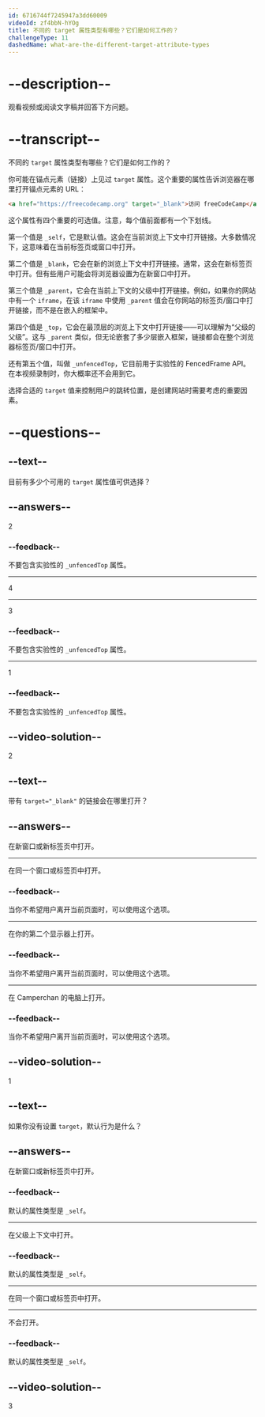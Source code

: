```yaml
---
id: 6716744f7245947a3dd60009
videoId: zf4bbN-hYOg
title: 不同的 target 属性类型有哪些？它们是如何工作的？
challengeType: 11
dashedName: what-are-the-different-target-attribute-types
---
```


# --description--

观看视频或阅读文字稿并回答下方问题。

# --transcript--

不同的 `target` 属性类型有哪些？它们是如何工作的？

你可能在锚点元素（链接）上见过 `target` 属性。这个重要的属性告诉浏览器在哪里打开锚点元素的 URL：

```html
<a href="https://freecodecamp.org" target="_blank">访问 freeCodeCamp</a>
```

这个属性有四个重要的可选值。注意，每个值前面都有一个下划线。

第一个值是 `_self`，它是默认值。这会在当前浏览上下文中打开链接。大多数情况下，这意味着在当前标签页或窗口中打开。

第二个值是 `_blank`，它会在新的浏览上下文中打开链接。通常，这会在新标签页中打开。但有些用户可能会将浏览器设置为在新窗口中打开。

第三个值是 `_parent`，它会在当前上下文的父级中打开链接。例如，如果你的网站中有一个 `iframe`，在该 `iframe` 中使用 `_parent` 值会在你网站的标签页/窗口中打开链接，而不是在嵌入的框架中。

第四个值是 `_top`，它会在最顶层的浏览上下文中打开链接——可以理解为“父级的父级”。这与 `_parent` 类似，但无论嵌套了多少层嵌入框架，链接都会在整个浏览器标签页/窗口中打开。

还有第五个值，叫做 `_unfencedTop`，它目前用于实验性的 FencedFrame API。在本视频录制时，你大概率还不会用到它。

选择合适的 `target` 值来控制用户的跳转位置，是创建网站时需要考虑的重要因素。

# --questions--

## --text--

目前有多少个可用的 `target` 属性值可供选择？

## --answers--

2

### --feedback--

不要包含实验性的 `_unfencedTop` 属性。

---

4

---

3

### --feedback--

不要包含实验性的 `_unfencedTop` 属性。

---

1

### --feedback--

不要包含实验性的 `_unfencedTop` 属性。

## --video-solution--

2

## --text--

带有 `target="_blank"` 的链接会在哪里打开？

## --answers--

在新窗口或新标签页中打开。

---

在同一个窗口或标签页中打开。

### --feedback--

当你不希望用户离开当前页面时，可以使用这个选项。

---

在你的第二个显示器上打开。

### --feedback--

当你不希望用户离开当前页面时，可以使用这个选项。

---

在 Camperchan 的电脑上打开。

### --feedback--

当你不希望用户离开当前页面时，可以使用这个选项。

## --video-solution--

1

## --text--

如果你没有设置 `target`，默认行为是什么？

## --answers--

在新窗口或新标签页中打开。

### --feedback--

默认的属性类型是 `_self`。

---

在父级上下文中打开。

### --feedback--

默认的属性类型是 `_self`。

---

在同一个窗口或标签页中打开。

---

不会打开。

### --feedback--

默认的属性类型是 `_self`。

## --video-solution--

3


